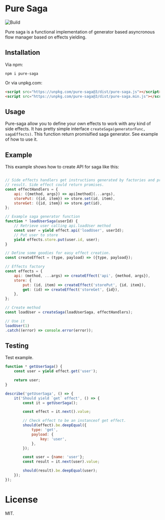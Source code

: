 # Pure Saga

![Build](https://img.shields.io/travis/rumkin/pure-saga.svg)

Pure saga is a functional implementation of generator based asyncronous flow
manager based on effects yielding.

## Installation

Via npm:
```shell
npm i pure-saga
```

Or via unpkg.com:

```html
<script src="https://unpkg.com/pure-saga@3/dist/pure-saga.js"></script>
<script src="https://unpkg.com/pure-saga@3/dist/pure-saga.min.js"></script>
```

## Usage

Pure-saga allow you to define your own effects to work with any kind
of side effects. It has pretty simple interface `createSaga(generatorFunc, sagaEffects)`.
This function return promisified saga generator. See example of how to use it.

## Example

This example shows how to create API for saga like this:
```javascript

// Side effects handlers get instructions generated by factories and produce
// result. Side effect could return promises.
const effectHandlers = {
    api: ({method, args}) => api[method](...args),
    storePut: ({id, item}) => store.set(id, item),
    storeGet: ({id, item}) => store.get(id),
};

// Example saga generator function
function * loadUserSaga(userId) {
    // Retrieve user calling api.loadUser method
    const user = yield effect.api('loadUser', userId);
    // Put user to store
    yield effects.store.put(user.id, user);
}

// Define some goodies for easy effect creation.
const createEffect = (type, payload) => ({type, payload});

// Effects factory
const effects = {
    api: (method, ...args) => createEffect('api', {method, args}),
    store: {
        put: (id, item) => createEffect('storePut', {id, item}),
        get: (id) => createEffect('storeGet', {id}),
    },
};

// Create method
const loadUser = createSaga(loadUserSaga, effectHandlers);

// Use it
loadUser(1)
.catch((error) => console.error(error));
```

## Testing

Test example.

```javascript
function * getUserSaga() {
    const user = yield effect.get('user');

    return user;
}

describe('getUserSaga', () => {
    it('Should yield `get` effect', () => {
        const it = getUserSaga();

        const effect = it.next().value;

        // Check effect to be an instanceof get effect.
        should(effect).be.deepEqual({
            type: 'get',
            payload: {
                key: 'user',
            },
        });

        const user = {name: 'user'};
        const result = it.next(user).value;

        should(result).be.deepEqual(user);
    });
});
```

# License

MIT.
